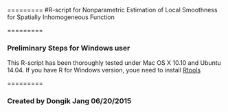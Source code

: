 =========
#R-script  for Nonparametric Estimation of Local Smoothness for Spatially Inhomogeneous Function


=========
### Preliminary Steps for Windows user
This R-script has been thoroughly tested under Mac OS X 10.10 and Ubuntu 14.04. If you have R for Windows version, youe need to install [Rtools](http://cran.r-project.org/bin/windows/Rtools/)

=========
### Created by Dongik Jang 06/20/2015 